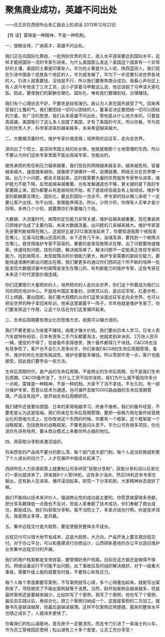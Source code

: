 # 聚焦商业成功，英雄不问出处

——任正非在西研所业务汇报会上的讲话 2013年12月22日

【导 读】雷锋是一种精神，不是一种机制。

一、放眼全球，广纳英才，英雄不问出处。

我们正在向国际化靠拢，一批特别优秀的员工，收入水平逐渐要达到国际水平，这样才能把国际一流的专家引进来。为什么美国那么发达？美国这个国家有一个非常好的土壤，美国的土著是印第安人。华为的土著是什么人呢，陕西蓝田人。我们现在引进中国各个民族各个地区的人，华为就发展了，华为下一步还要引进世界各地的人。引进人就需要钱，没钱就不行，所以我们要聚焦商业成功。我看心声社区上有人说今年他涨了三次工资，这小子穿着马甲敢这么说，他应该脱了马甲请大家吃饭。因此，要使我们的薪酬合理化、国际化，唯有我们要赚到钱，合理赚钱。

我们有个心理状态不好，不要老是歧视海归。我认为人家在国外就受了气，回来再受我们土鳖的气。我们要团结一切可以团结的人，董事会决定要团结一切可以团结的力量，有广泛的思想，我们从来英雄不问出处，管他是从什么地方来的，只要是真英雄。美国吸引了这么多人加盟了美国，才有了美国的今天。所以你看，华为现在的优秀人才、科学家进来的越来越多，未来希望越来越大。

二、大数据流量时代，维护专家价值连城；培养网优远征军，走向全世界。

深圳出了个院士，是深圳市国土局的处长嘛，他就是做那个土地管理的东西，所以不要认为你们这些专家里面不能出高端专家，也能出的。

服务承担的责任和压力越来越重，我们现在的网络越来越复杂，越来越危险，容量越来越大，速度越来越快，就像原子弹爆炸一样，说爆就爆。网络无论在世界哪一端，出几个小问题，都会关联起来，这时就需要大量的优秀服务专家参与进来，维护能力不能下降，反而是越来越重要。光有发展通道也不够，更关键的是下面的专家要跟上来，因为都要从有底层经验开始，有了底层经验就会有上层经验。维护专家的薪酬要合理化、国际化，要达到国际一流水平。养专家的钱从哪儿来呢？一定要让客户出钱，你不出钱，我哪能养得活。所以，少将少将，你得有人买单才是少将啊，多养几个少将，就要靠你们多要赚几个钱。

大数据、大流量时代，故障的定位能力非常关键，维护会越来越重要，现在重装旅已把维护当成了主要内容。未来大数据流量，出问题的几率越来越大。维护专家首先是要判断故障在哪儿，这就好比是2012海浪涨起来了，你要知道我那个戒指丢在哪儿，比喜马拉雅山还高的浪，水下还有几千米，汹涌澎湃，要找到一个故障点在哪儿，我觉得维护专家不容易的。重要的是发现故障点在哪，出了问题要快速搜索，快速找到问题。找到问题，解决就简单了。解决问题不一定能真正体现专家的能力，找到故障点、发现故障点的价值能力更大，维护专家需要的是综合能力，要能快速准确判断出问题出在哪。我们要更多的通过你们西研这个所不断的培养一批能发现大数据流量中的故障是发生在哪儿的、有判断能力的维护专家，这些专家在未来这个时代里面价值连城。

你们还要吸引大量网优的人，培养网优的人走向全世界，你们这个所要成为我们公司的网优培训中心。不是给中国区准备的，训练完以后，是远征军呢，扛着步枪，打上绑腿，要出国呢，我们要大规模的从你们这里派遣远征军走向全世界。也可以把全世界的种子拿回来轮训，他来这里跟着干一阵子，半年他就是维护专家了。你们要发挥这个作用，让这个队伍在你们这里循环起来。

三、生命后周期要有商业化的思维方式，收尾可以赚大钱的。

我们不要老是认为收尾不赚钱，收尾才赚大价钱。我们要向日本人学习，日本人卖汽车就特有经验，日本有很多二手汽车都要淘汰，他就卖到非洲去，2万块人民币一辆，便宜的不得了，但是备件卖得很贵，换个备件都得几千块钱。C&C08也没有竞争性了，客户也不会引入竞争对手，你们来做C&C08的生命后周期管理，备件、维护的优化也挺有挑战性，维护也要能多赚钱。所以零部件贵一点，客户也能接受，因此我们要学会一些方法。

生命后周期时代，是产品的生命后周期，不是商业的生命后周期，也不是我们生命后周期。C&C08备件涨了，为什么工资不给你涨呢，我们为什么就不能给你多分一点呢。雷锋是一种精神，不是一种机制。大家干了活不拿钱，不长久的。有一部分维护专家，愿意以技术为通道，也可循环去做1000G路由器的生命后周期管理。产品没有投产，就开始生命后周期研究。

我们硬件还是要向德国、日本的家用电器学习，终身不维修。我们的备件经营，不要老是认为这是低端。我们将来在生命后周期管理，要把一些精力用在备件经营商业化的思维方式上，在你改进这个东西的时候，你要有一个框架，这个框架是一个战略框架，包括商务的战略框架。不要老是闷头苦干。华为公司有很多项目，你光说你先进有啥用，要从商业模式上来看你所占据的地位。

四、用获取分享制来激活组织。

将来西安的产品线不要分的那么清，每个部门是大部门制，每个人适当轮换就积累了个人成长的动力了，人才在循环中就成长起来了。

西研所在人力资源政策上就要和公司多研究“获取分享制”，获取分享利润以后弟兄们一家伙就进来了，研发就8个人管08机，这有多少油水，然后08机还有专家在输出，还有新人在进来，循环滚动起来，研究一下分享机制，大家精神状态就好了嘛。

我们不能纯以技术来评价人，强调商业性的成功是主要的。你愿意做雷锋多贡献，把分享系数降低一点我也不反对，但是人家奉献了技术成功，你们奉献了商业成功，都是成功。我们叫获取分享制，我不当院士了，多拿点钱也行啊。你是技术领先，我是商业多得，是共赢。

五、集中远程交付是大趋势，要促使服务整体水平成长。

远程交付可以很大地节省成本，这是大趋势，大方向，产品开发上要支撑远程交付。对于办公平台，可以和基建进行协商设计，让西研新基地的办公平台适应维护业务集中远程交付的开展。

我们的用户档案都是宝贵财富，要管理好用户档案。目前在这方面还是做得不够的。网络设备运行不可能不出问题，出了事故后及时组织解决就好。对于一级重大事故，需要升级上报的就要及时报，不要担心和有压力。

每个人每个季度都要写案例，不写案例就写心得，多个心得叠加起来，就能写出案例来了。项目做完了不输出案例就等于浪费。当然，刚开始案例会越来越多，但是最终案例还是要越来越少。比如你写了个案例，我写了个案例，他也写了个案例，最后去实践以后，再综合化，把三个案例归纳成一个，这就是案例的二次加工。就像书先是越读越厚，但最后是越读越薄。这样不仅案例应用便捷，服务的整体水平也随之成长了，人就进步更快了。

你看我们的松山湖基地，首先房子一定要漂亮，而且专门引进了一条瑞士的火车，作为员工穿梭园区使用；松山湖有三十多个食堂，让员工充分享受！


